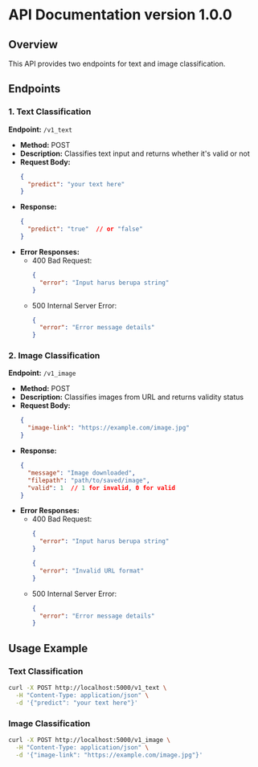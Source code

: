 # API Documentation version 1.0.0

## Overview
This API provides two endpoints for text and image classification.

## Endpoints

### 1. Text Classification
**Endpoint:** `/v1_text`
- **Method:** POST
- **Description:** Classifies text input and returns whether it's valid or not
- **Request Body:**
  ```json
  {
    "predict": "your text here"
  }
  ```
- **Response:**
  ```json
  {
    "predict": "true"  // or "false"
  }
  ```
- **Error Responses:**
  - 400 Bad Request:
    ```json
    {
      "error": "Input harus berupa string"
    }
    ```
  - 500 Internal Server Error:
    ```json
    {
      "error": "Error message details"
    }
    ```

### 2. Image Classification
**Endpoint:** `/v1_image`
- **Method:** POST
- **Description:** Classifies images from URL and returns validity status
- **Request Body:**
  ```json
  {
    "image-link": "https://example.com/image.jpg"
  }
  ```
- **Response:**
  ```json
  {
    "message": "Image downloaded",
    "filepath": "path/to/saved/image",
    "valid": 1  // 1 for invalid, 0 for valid
  }
  ```
- **Error Responses:**
  - 400 Bad Request:
    ```json
    {
      "error": "Input harus berupa string"
    }
    ```
    ```json
    {
      "error": "Invalid URL format"
    }
    ```
  - 500 Internal Server Error:
    ```json
    {
      "error": "Error message details"
    }
    ```

## Usage Example
### Text Classification
```bash
curl -X POST http://localhost:5000/v1_text \
  -H "Content-Type: application/json" \
  -d '{"predict": "your text here"}'
```

### Image Classification
```bash
curl -X POST http://localhost:5000/v1_image \
  -H "Content-Type: application/json" \
  -d '{"image-link": "https://example.com/image.jpg"}'
```